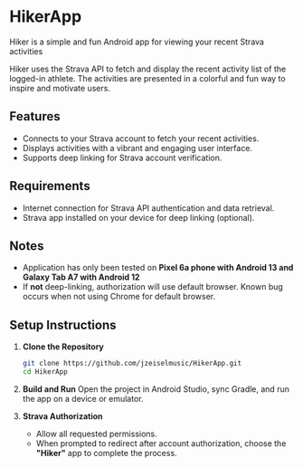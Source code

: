 # HikerApp

Hiker is a simple and fun Android app  for viewing your recent Strava activities

Hiker uses the Strava API to fetch and display the recent activity list of the logged-in athlete. The activities are presented in a colorful and fun way to inspire and motivate users.

## Features
- Connects to your Strava account to fetch your recent activities.
- Displays activities with a vibrant and engaging user interface.
- Supports deep linking for Strava account verification.

## Requirements
- Internet connection for Strava API authentication and data retrieval.
- Strava app installed on your device for deep linking (optional).

## Notes
- Application has only been tested on **Pixel 6a phone with Android 13 and Galaxy Tab A7 with Android 12**
- If **not** deep-linking, authorization will use default browser. Known bug occurs when not using Chrome for default browser. 

## Setup Instructions

1. **Clone the Repository**
   ```bash
   git clone https://github.com/jzeiselmusic/HikerApp.git
   cd HikerApp
   ```
2. **Build and Run**
   Open the project in Android Studio, sync Gradle, and run the app on a device or emulator.

3. **Strava Authorization**
   - Allow all requested permissions.
   - When prompted to redirect after account authorization, choose the **"Hiker"** app to complete the process.


